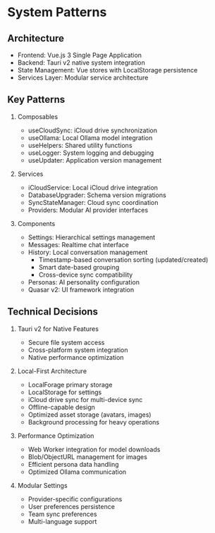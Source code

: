 # System Patterns

## Architecture
- Frontend: Vue.js 3 Single Page Application
- Backend: Tauri v2 native system integration
- State Management: Vue stores with LocalStorage persistence
- Services Layer: Modular service architecture

## Key Patterns
1. Composables
   - useCloudSync: iCloud drive synchronization
   - useOllama: Local Ollama model integration
   - useHelpers: Shared utility functions
   - useLogger: System logging and debugging
   - useUpdater: Application version management

2. Services
   - iCloudService: Local iCloud drive integration
   - DatabaseUpgrader: Schema version migrations
   - SyncStateManager: Cloud sync coordination
   - Providers: Modular AI provider interfaces

3. Components
   - Settings: Hierarchical settings management
   - Messages: Realtime chat interface
   - History: Local conversation management
     - Timestamp-based conversation sorting (updated/created)
     - Smart date-based grouping
     - Cross-device sync compatibility
   - Personas: AI personality configuration
   - Quasar v2: UI framework integration

## Technical Decisions
1. Tauri v2 for Native Features
   - Secure file system access
   - Cross-platform system integration
   - Native performance optimization

2. Local-First Architecture
   - LocalForage primary storage
   - LocalStorage for settings
   - iCloud drive sync for multi-device sync
   - Offline-capable design
   - Optimized asset storage (avatars, images)
   - Background processing for heavy operations

3. Performance Optimization
   - Web Worker integration for model downloads
   - Blob/ObjectURL management for images
   - Efficient persona data handling
   - Optimized Ollama communication

4. Modular Settings
   - Provider-specific configurations
   - User preferences persistence
   - Team sync preferences
   - Multi-language support
